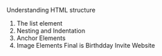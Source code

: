 Understanding HTML structure
1. The list element
2. Nesting and Indentation
3. Anchor Elements
4. Image Elements
Final is Birthdday Invite Website